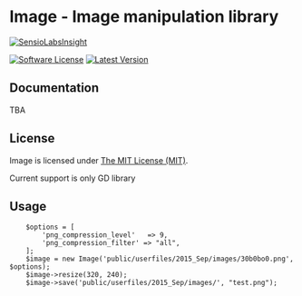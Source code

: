 # Image - Image manipulation library

[![SensioLabsInsight](https://insight.sensiolabs.com/projects/c3d586f9-1941-40a5-96d7-4189ce47fe24/mini.png)](https://insight.sensiolabs.com/projects/c3d586f9-1941-40a5-96d7-4189ce47fe24)

<p align="left">
    <a href="LICENSE"><img src="https://img.shields.io/badge/license-MIT-green.svg" alt="Software License"></img></a>
    <a href="https://github.com/Stanimirdim92/Image"><img src="https://img.shields.io/badge/release-0.0.4-blue.svg" alt="Latest Version"></img></a>
</p>

## Documentation

TBA

## License

Image is licensed under [The MIT License (MIT)](LICENSE).


Current support is only GD library

## Usage

        $options = [
            'png_compression_level'   => 9,
            'png_compression_filter' => "all",
        ];
        $image = new Image('public/userfiles/2015_Sep/images/30b0bo0.png', $options);
        $image->resize(320, 240);
        $image->save('public/userfiles/2015_Sep/images/', "test.png");
